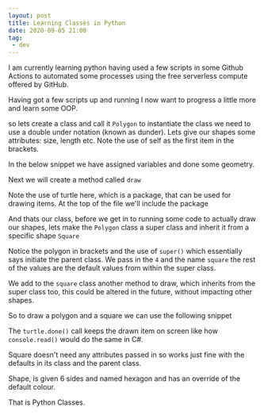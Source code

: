```yaml
---
layout: post
title: Learning Classes in Python
date: 2020-09-05 21:00
tag:
 - dev
---
```


I am currently learning python having used a few scripts in some Github Actions to automated some processes using the free serverless compute offered by GitHub.

Having got a few scripts up and running I now want to progress a little more and learn some OOP.

so lets create a class and call it `Polygon` to instantiate the class we need to use a double under notation (known as dunder).
Lets give our shapes some attributes: size, length etc. Note the use of self as the first item in the brackets.

In the below snippet we have assigned variables and done some geometry.

Next we will create a method called `draw`

Note the use of turtle here, which is a package, that can be used for drawing items. At the top of the file we'll include the package

And thats our class, before we get in to running some code to actually draw our shapes, lets make the `Polygon` class a super class and inherit it from a specific shape `Square`

Notice the polygon in brackets and the use of `super()` which essentially says initiate the parent class. We pass in the `4` and the name `square` the rest of the values are the default values from within the super class.

We add to the `square` class another method to draw, which inherits from the super class too, this could be altered in the future, without impacting other shapes.

So to draw a polygon and a square we can use the following snippet

<script src="https://gist.github.com/MatBenfield/60265fed4f9a6fbe77ee7315df9d92b5.js"></script>

The `turtle.done()` call keeps the drawn item on screen like how `console.read()` would do the same in C#.

Square doesn't need any attributes passed in so works just fine with the defaults in its class and the parent class.

Shape, is given 6 sides and named hexagon and has an override of the default colour.

That is Python Classes.
